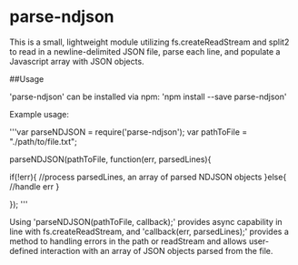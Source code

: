 # parse-ndjson

This is a small, lightweight module utilizing fs.createReadStream and split2 to read in a newline-delimited JSON file, parse each line, and populate a Javascript array with JSON objects.

##Usage

'parse-ndjson' can be installed via npm: 'npm install --save parse-ndjson'

Example usage:

'''var parseNDJSON = require('parse-ndjson');
var pathToFile = "./path/to/file.txt";

parseNDJSON(pathToFile, function(err, parsedLines){

  if(!err){
    //process parsedLines, an array of parsed NDJSON objects
  }else{
    //handle err
  }
  
});
'''

Using 'parseNDJSON(pathToFile, callback);' provides async capability in line with fs.createReadStream, and 'callback(err, parsedLines);' provides a method to handling errors in the path or readStream and allows user-defined interaction with an array of JSON objects parsed from the file.



